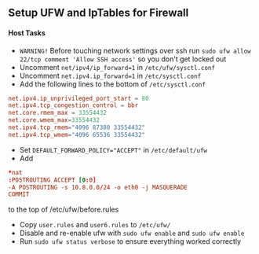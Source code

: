 ## Setup UFW and IpTables for Firewall

#### Host Tasks
- `WARNING!` Before touching network settings over ssh run `sudo ufw allow 22/tcp comment 'Allow SSH access'` so you don't get locked out
- Uncomment `net/ipv4/ip_forward=1` in `/etc/ufw/sysctl.conf`
- Uncomment `net.ipv4.ip_forward=1` in `/etc/sysctl.conf`
- Add the following lines to the bottom of `/etc/sysctl.conf`
```conf
net.ipv4.ip_unprivileged_port_start = 80
net.ipv4.tcp_congestion_control = bbr
net.core.rmem_max = 33554432
net.core.wmem_max=33554432
net.ipv4.tcp_rmem="4096 87380 33554432"
net.ipv4.tcp_wmem="4096 65536 33554432"
```
- Set `DEFAULT_FORWARD_POLICY="ACCEPT"` in `/etc/default/ufw`
- Add
```conf
*nat
:POSTROUTING ACCEPT [0:0]
-A POSTROUTING -s 10.8.0.0/24 -o eth0 -j MASQUERADE
COMMIT
```
to the top of /etc/ufw/before.rules
- Copy `user.rules` and `user6.rules` to `/etc/ufw/`
- Disable and re-enable ufw with `sudo ufw enable` and `sudo ufw enable`
- Run `sudo ufw status verbose` to ensure everything worked correctly